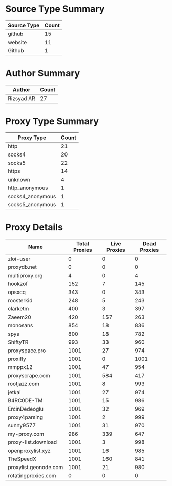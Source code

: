 # Source Type Summary

| Source Type | Count |
|-------------|-------|
| github | 15 |
| website | 11 |
| Github | 1 |


# Author Summary

| Author | Count |
|--------|-------|
| Rizsyad AR | 27 |


# Proxy Type Summary

| Proxy Type | Count |
|------------|-------|
| http | 21 |
| socks4 | 20 |
| socks5 | 22 |
| https | 14 |
| unknown | 4 |
| http_anonymous | 1 |
| socks4_anonymous | 1 |
| socks5_anonymous | 1 |


# Proxy Details

| Name | Total Proxies | Live Proxies | Dead Proxies |
|------|---------------|--------------|---------------|
| zloi-user | 0 | 0 | 0 |
| proxydb.net | 0 | 0 | 0 |
| multiproxy.org | 4 | 0 | 4 |
| hookzof | 152 | 7 | 145 |
| opsxcq | 343 | 0 | 343 |
| roosterkid | 248 | 5 | 243 |
| clarketm | 400 | 3 | 397 |
| Zaeem20 | 420 | 157 | 263 |
| monosans | 854 | 18 | 836 |
| spys | 800 | 18 | 782 |
| ShiftyTR | 993 | 33 | 960 |
| proxyspace.pro | 1001 | 27 | 974 |
| proxifly | 1001 | 0 | 1001 |
| mmppx12 | 1001 | 47 | 954 |
| proxyscrape.com | 1001 | 584 | 417 |
| rootjazz.com | 1001 | 8 | 993 |
| jetkai | 1001 | 27 | 974 |
| B4RC0DE-TM | 1001 | 15 | 986 |
| ErcinDedeoglu | 1001 | 32 | 969 |
| proxy4parsing | 1001 | 2 | 999 |
| sunny9577 | 1001 | 31 | 970 |
| my-proxy.com | 986 | 339 | 647 |
| proxy-list.download | 1001 | 3 | 998 |
| openproxylist.xyz | 1001 | 16 | 985 |
| TheSpeedX | 1001 | 160 | 841 |
| proxylist.geonode.com | 1001 | 21 | 980 |
| rotatingproxies.com | 0 | 0 | 0 |
